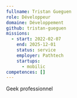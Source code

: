 ```yaml
---
fullname: Tristan Gueguen
role: Développeur
domaine: Développement
github: tristan-gueguen
missions:
  - start: 2022-02-07
    end: 2025-12-01
    status: service
    employer: Pathtech
    startups:
      - mobilic
competences: []
---
```

Geek professionnel
